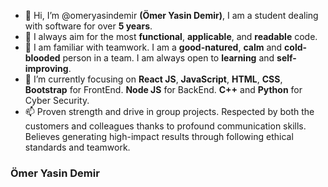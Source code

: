 - 👋 Hi, I’m @omeryasindemir <b>(Ömer Yasin Demir)</b>, I am a student dealing with software for over <b>5 years</b>.
- 👀 I always aim for the most <b>functional</b>, <b>applicable</b>, and <b>readable</b> code.
- 🌱 I am familiar with teamwork. I am a <b>good-natured</b>, <b>calm</b> and <b>cold-blooded</b> person in a team. I am always open to <b>learning</b> and <b>self-improving</b>.
- 💞️ I’m currently focusing on <b>React JS</b>, <b>JavaScript</b>, <b>HTML</b>, <b>CSS</b>, <b>Bootstrap</b> for FrontEnd. <b>Node JS</b> for BackEnd. <b>C++</b> and <b>Python</b> for Cyber Security.
- 📫 Proven strength and drive in group projects. Respected by both the customers and colleagues thanks to profound communication skills. Believes generating high-impact results through following ethical standards and teamwork.

<h3>Ömer Yasin Demir</h3>

<!---
omeryasindemir/omeryasindemir is a ✨ special ✨ repository because its `README.md` (this file) appears on your GitHub profile.
You can click the Preview link to take a look at your changes.
--->
